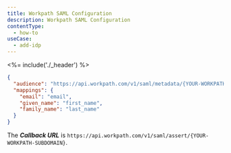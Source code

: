 ```yaml
---
title: Workpath SAML Configuration
description: Workpath SAML Configuration
contentType:
  - how-to
useCase:
  - add-idp
---
```


<%= include('./_header') %>

```json
{
  "audience": "https://api.workpath.com/v1/saml/metadata/{YOUR-WORKPATH-SUBDOMAIN}",
  "mappings": {
    "email": "email",
    "given_name": "first_name",
    "family_name": "last_name"
  }
}
```

The **<dfn data-key="callback">Callback URL</dfn>** is `https://api.workpath.com/v1/saml/assert/{YOUR-WORKPATH-SUBDOMAIN}`.
